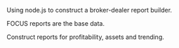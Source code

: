 Using node.js to construct a broker-dealer report builder.  

FOCUS reports are the base data.

Construct reports for profitability, assets and trending.